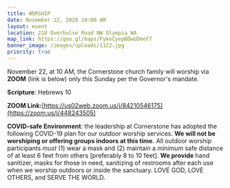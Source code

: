 ```yaml
---
title: WORSHIP
date: November 22, 2020 10:00 AM
layout: event
location: 218 Overhulse Road NW Olympia WA
map_link: https://goo.gl/maps/FykeCyepBDwUDmeF7
banner_image: /images/uploads/1122.jpg
priority: true
---
```

November 22, at 10 AM, the Cornerstone church family will worship via **ZOOM** (link is below) only this Sunday per the Governor's mandate.

**Scripture**: Hebrews 10

**ZOOM Link:**[https://us02web.zoom.us/j/84210546175](https://zoom.us/j/448243505)

**COVID-safe Environment**: the leadership at Cornerstone has adopted the following COVID-19 plan for our outdoor worship services. **We will not be worshiping or offering groups indoors at this time.** All outdoor worship participants *must* (1) wear a mask and (2) maintain a *minimum* safe distance of at least 6 feet from others \[preferably 8 to 10 feet]. **We provide** hand sanitizer, masks for those in need, sanitizing of restrooms after each use when we worship outdoors or inside the sanctuary.     LOVE GOD, LOVE OTHERS, and SERVE THE WORLD.